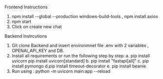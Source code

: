 Frontend Instructions

1. npm install --global --production windows-build-tools , npm install axios
2. npm start
3. Click on create new chat



Backend Instrcutions

1. Git clone Backend and insert environmnet file .env with 2 variables , OPENAI_API_KEY and DB. 
2. Install all requirements or run the following step by step:
a. pip install uvicorn pip install uvicorn[standard]
b. pip install "fastapi[all]"
c. pip install pymongo
d.pip install timeout-decorator
e. pip install beanie
4. Run using : python -m uvicorn main:app --reload 
